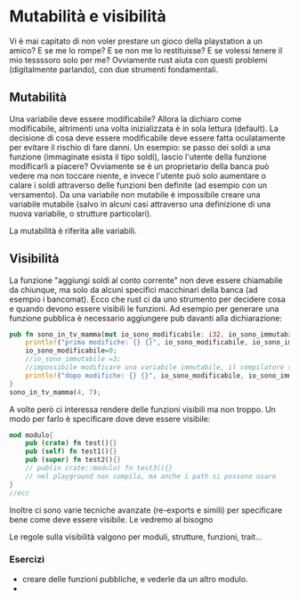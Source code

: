 # Mutabilità e visibilità
Vi è mai capitato di non voler prestare un gioco della playstation a un amico?
E se me lo rompe? E se non me lo restituisse? E se volessi tenere il mio tessssoro solo per me?
Ovviamente rust aiuta con questi problemi (digitalmente parlando), con due strumenti fondamentali.

## Mutabilità
Una variabile deve essere modificabile? Allora la dichiaro come modificabile, altrimenti una volta inizializzata è in sola lettura (default). La decisione di cosa deve essere modificabile deve essere fatta oculatamente per evitare il rischio di fare danni.
Un esempio: se passo dei soldi a una funzione (immaginate esista il tipo soldi), lascio l'utente della funzione modificarli a piacere? Ovviamente se è un proprietario della banca può vedere ma non toccare niente, e invece l'utente può solo aumentare o calare i soldi attraverso delle funzioni ben definite (ad esempio con un versamento).
Da una variabile non mutabile è impossibile creare una variabile mutabile (salvo in alcuni casi attraverso una definizione di una nuova variabile, o strutture particolari).

La mutabilità è riferita alle variabili.

## Visibilità
La funzione "aggiungi soldi al conto corrente" non deve essere chiamabile da chiunque, ma solo da alcuni specifici macchinari della banca (ad esempio i bancomat). Ecco che rust ci da uno strumento per decidere cosa e quando devono essere visibili le funzioni.
Ad esempio per generare una funzione pubblica è necessario aggiungere pub davanti alla dichiarazione:
```rust
pub fn sono_in_tv_mamma(mut io_sono_modificabile: i32, io_sono_immutabile: i32){
    println!("prima modifiche: {} {}", io_sono_modificabile, io_sono_immutabile);
    io_sono_modificabile=0;
    //io_sono_immutabile =3;
    //impossibile modificare una variabile immutabile, il compilatore si lamenta
    println!("dopo modifiche: {} {}", io_sono_modificabile, io_sono_immutabile);
}
sono_in_tv_mamma(4, 7);
```
A volte però ci interessa rendere delle funzioni visibili ma non troppo. Un modo per farlo è specificare dove deve essere visibile:
```rust
mod modulo{
    pub (crate) fn test(){}
    pub (self) fn test1(){}
    pub (super) fn test2(){}
    // pub(in crate::modulo) fn test3(){}
    // nel playground non compila, ma anche i path si possono usare
}
//ecc
```
Inoltre ci sono varie tecniche avanzate (re-exports e simili) per specificare bene come deve essere visibile. Le vedremo al bisogno

Le regole sulla visibilità valgono per moduli, strutture, funzioni, trait...

### Esercizi
- creare delle funzioni pubbliche, e vederle da un altro modulo.
- 